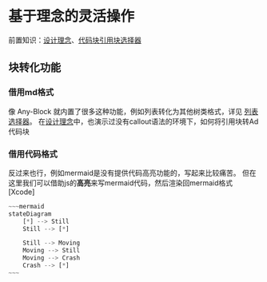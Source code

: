 # 基于理念的灵活操作

前置知识：[设计理念](4.%20设计理念.md)、[代码块引用块选择器](2.%20使用示例%20-%20代码块引用块选择器.md)

## 块转化功能

### 借用md格式

像 Any-Block 就内置了很多这种功能，例如列表转化为其他树类格式，详见 [列表选择器](1.%20使用示例%20-%20列表选择器.md)。
在[设计理念](4.%20设计理念.md)中，也演示过没有callout语法的环境下，如何将引用块转Ad代码块

### 借用代码格式

反过来也行，例如mermaid是没有提供代码高亮功能的，写起来比较痛苦。
但在这里我们可以借助js的**高亮**来写mermaid代码，然后渲染回mermaid格式
[Xcode]
```js
~~~mermaid
stateDiagram
    [*] --> Still
    Still --> [*]

    Still --> Moving
    Moving --> Still
    Moving --> Crash
    Crash --> [*]
~~~
```
